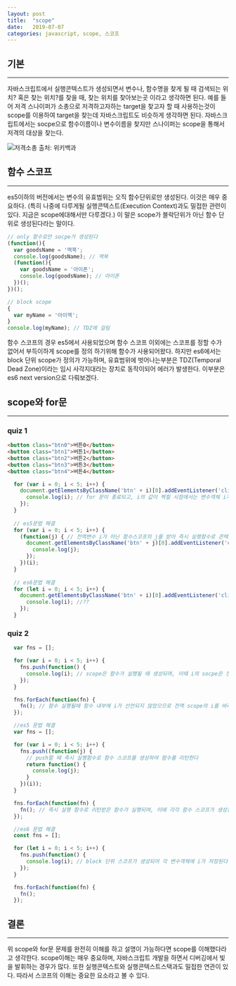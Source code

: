 ```yaml
---
layout: post
title:  "scope"
date:   2019-07-07
categories: javascript, scope, 스코프
---
```


## 기본
---
자바스크립트에서 실행콘텍스트가 생성되면서 변수나, 함수명을 찾게 될 때 검색되는 위치? 혹은 찾는 위치?를 찾을 때, 찾는 위치를 찾아보는곳 이라고 생각하면 된다. 예를 들어 
저격 스나이퍼가 소총으로 저격하고자하는 target을 찾고자 할 때 사용하는것이 scope를 이용하여 target을 찾는데 자바스크립트도 비슷하게 생각하면 된다. 자바스크립트에서는 socpe으로 함수이름이나 변수이름을 찾지만 스나이퍼는 scope을 통해서 저격의 대상을 찾는다.

![저격소총](https://upload.wikimedia.org/wikipedia/commons/f/f4/S%26T_Motiv_K14.JPG)
출처: 위키백과

## 함수 스코프
---
es5이하의 버전에서는 변수의 유효범위는 오직 함수단위로만 생성된다. 이것은 매우 중요하다. (특히 나중에 다루게될 실행콘텍스트(Execution Context)과도 밀접한 관련이 있다. 지금은 scope에대해서만 다루겠다.)
이 말은 scope가 블락단위가 아닌 함수 단위로 생성된다라는 말이다.

```javascript
// only 함수로만 socpe가 생성된다
(function(){
  var goodsName = '맥북';
  console.log(goodsName); // 맥북
  (function(){
    var goodsName = '아이폰';
    console.log(goodsName); // 아이폰
  })();
})();

// block scope
{
  var myName = '아이맥';
}
console.log(myName); // TDZ에 걸림
```
함수 스코프의 경우 es5에서 사용되었으며 함수 스코프 이외에는 스코프를 정할 수가 없어서 부득이하게 scope를 정의 하기위해 함수가 사용되어왔다. 하지만 es6에서는 block 단위 scope가 정의가 가능하며, 유효범위에 벗어나는부분은 TDZ(Temporal Dead Zone)이라는 임시 사각지대라는 장치로 동작이되어 에러가 발생한다. 이부분은 es6 next version으로 다뤄보겠다.

## scope와 for문
---

### quiz 1

```html
<button class="btn0">버튼0</button>
<button class="btn1">버튼1</button>
<button class="btn2">버튼2</button>
<button class="btn3">버튼3</button>
<button class="btn4">버튼4</button>
```

```javascript
  for (var i = 0; i < 5; i++) {
    document.getElementsByClassName('btn' + i)[0].addEventListener('click', function() {
      console.log(i); // for 문이 종료되고, i의 값이 찍힐 시점에서는 변수객체 i가 5가된 상태 즉 for문의 변수 i가 아니라 전역 변수 i가 된다.
    });
  }
  
  // es5문법 해결
  for (var i = 0; i < 5; i++) {
    (function(j) { // 전역변수 i가 아닌 함수스코프의 j를 받아 즉시 실행함수로 콘텍스트별로 j의 상태값을 저장한다.
      document.getElementsByClassName('btn' + j)[0].addEventListener('click', function() {
        console.log(j);
      });
    })(i);
  }
  
  // es6문법 해결
  for (let i = 0; i < 5; i++) {
    document.getElementsByClassName('btn' + i)[0].addEventListener('click', function() {
      console.log(i); //??
    });
  }
```
### quiz 2
```javascript
  var fns = [];

  for (var i = 0; i < 5; i++) {
    fns.push(function() {
      console.log(i); // scope은 함수가 실행될 때 생성되며, 이때 i의 socpe은 전역을 바라본다.
    });
  }

  fns.forEach(function(fn) {
    fn(); // 함수 실행될때 함수 내부에 i가 선언되지 않았으므로 전역 scope의 i를 바라보게 되며, 5가 찍힘
  });

  //es5 문법 해결
  var fns = [];

  for (var i = 0; i < 5; i++) {
    fns.push((function(j) {
      // push할 때 즉시 실행함수로 함수 스코프를 생성하여 함수를 리턴한다
      return function() {
        console.log(j);
      }
    })(i));
  }

  fns.forEach(function(fn) {
    fn(); // 즉시 실행 함수로 리턴받은 함수가 실행되며, 이때 각각 함수 스코프가 생성된 영역의 j값을 얻어온다
  });

  //es6 문법 해결
  const fns = [];

  for (let i = 0; i < 5; i++) {
    fns.push(function() {
      console.log(i); // block 단위 스코프가 생성되어 각 변수객체에 i가 저장된다.
    });
  }

  fns.forEach(function(fn) {
    fn();
  });
```

## 결론
---

위 scope와 for문 문제를 완전히 이해를 하고 설명이 가능하다면 scope를 이해했다라고 생각한다. scope이해는 매우 중요하며, 자바스크립트 개발을 하면서 디버깅에서 빛을 발휘하는 경우가 많다. 또한 실행콘텍스트와 실행콘텍스트스택과도 밀접한 연관이 있다. 따라서 스코프의 이해는 중요한 요소라고 볼 수 있다.
